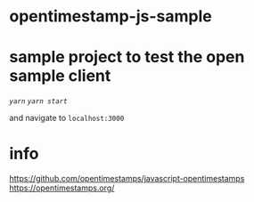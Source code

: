 # opentimestamp-js-sample

# sample project to test the open sample client

_`yarn`_
_`yarn start`_

and navigate to `localhost:3000`

# info

https://github.com/opentimestamps/javascript-opentimestamps
https://opentimestamps.org/
